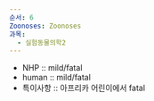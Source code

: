```yaml
---
순서: 6
Zoonoses: Zoonoses
과목:
  - 실험동물의학2
---
```


- NHP :: mild/fatal
- human :: mild/fatal
- 특이사항 :: 아프리카 어린이에서 fatal
